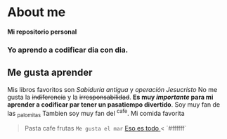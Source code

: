 # About me
**Mi repositorio personal**
### Yo aprendo a codificar dia con dia.
## Me gusta aprender
Mis libros favoritos son *Sabiduria antigua* y *operación Jesucristo*
No me gusta la ~~indiferencia~~ y la ~~irresponsabilidad~~.
**Es muy _importante_ para mi aprender a codificar par tener un pasatiempo divertido**.
Soy muy fan de las <sub>palomitas</sub>
Tambien soy muy fan del <sup>cafe</sup>.
Mi comida favorita
> Pasta
> cafe
> frutas
`Me gusta el mar`
[Eso es todo
](url)
<
´#ffffff´

